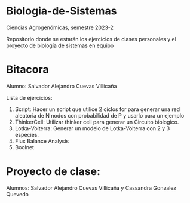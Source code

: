 # Biologia-de-Sistemas

Ciencias Agrogenómicas, semestre 2023-2

Repositorio donde se estarán los ejercicios de clases personales y el proyecto de biología de sistemas en equipo

# Bitacora

Alumno: Salvador Alejandro Cuevas Villicaña

Lista de ejercicios:

1. Script: Hacer un script que utilice 2 ciclos for para generar una red aleatoria de N nodos con probabilidad de P y usarlo para un ejemplo
2. ThinkerCell: Utilizar thinker cell para generar un Circuito biologico.
3. Lotka-Volterra: Generar un modelo de Lotka-Volterra con 2 y 3 especies.
4. Flux Balance Analysis
5. Boolnet


# Proyecto de clase:

Alumnos: Salvador Alejandro Cuevas Villicaña y Cassandra Gonzalez Quevedo

